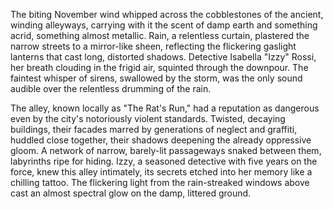 The biting November wind whipped across the cobblestones of the ancient, winding alleyways, carrying with it the scent of damp earth and something acrid, something almost metallic.  Rain, a relentless curtain, plastered the narrow streets to a mirror-like sheen, reflecting the flickering gaslight lanterns that cast long, distorted shadows.  Detective Isabella "Izzy" Rossi, her breath clouding in the frigid air, squinted through the downpour.  The faintest whisper of sirens, swallowed by the storm, was the only sound audible over the relentless drumming of the rain.


The alley, known locally as "The Rat's Run," had a reputation as dangerous even by the city's notoriously violent standards.  Twisted, decaying buildings, their facades marred by generations of neglect and graffiti, huddled close together, their shadows deepening the already oppressive gloom.  A network of narrow, barely-lit passageways snaked between them, labyrinths ripe for hiding.  Izzy, a seasoned detective with five years on the force, knew this alley intimately, its secrets etched into her memory like a chilling tattoo.  The flickering light from the rain-streaked windows above cast an almost spectral glow on the damp, littered ground.
